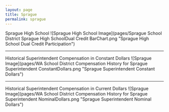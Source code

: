 ```yaml
---
layout: page
title: Sprague
permalink: sprague
---
```



Sprague High School
![Sprague High School Image](pages/Sprague School District Sprague High SchoolDual Credit BarChart.png "Sprague High School Dual Credit Participation")

___

Historical Superintendent Compensation in Constant Dollars
![Sprague Image](pages/WA School District Compensation History for Sprague Superintendent ConstantDollars.png "Sprague Superintendent Constant Dollars")

___

Historical Superintendent Compensation in Current Dollars
![Sprague Image](pages/WA School District Compensation History for Sprague Superintendent NominalDollars.png "Sprague Superintendent Nominal Dollars")